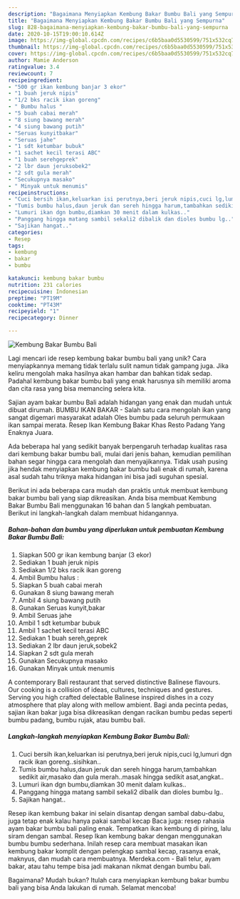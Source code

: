 ```yaml
---
description: "Bagaimana Menyiapkan Kembung Bakar Bumbu Bali yang Sempurna"
title: "Bagaimana Menyiapkan Kembung Bakar Bumbu Bali yang Sempurna"
slug: 828-bagaimana-menyiapkan-kembung-bakar-bumbu-bali-yang-sempurna
date: 2020-10-15T19:00:10.614Z
image: https://img-global.cpcdn.com/recipes/c6b5baa0d5530599/751x532cq70/kembung-bakar-bumbu-bali-foto-resep-utama.jpg
thumbnail: https://img-global.cpcdn.com/recipes/c6b5baa0d5530599/751x532cq70/kembung-bakar-bumbu-bali-foto-resep-utama.jpg
cover: https://img-global.cpcdn.com/recipes/c6b5baa0d5530599/751x532cq70/kembung-bakar-bumbu-bali-foto-resep-utama.jpg
author: Mamie Anderson
ratingvalue: 3.4
reviewcount: 7
recipeingredient:
- "500 gr ikan kembung banjar 3 ekor"
- "1 buah jeruk nipis"
- "1/2 bks racik ikan goreng"
- " Bumbu halus "
- "5 buah cabai merah"
- "8 siung bawang merah"
- "4 siung bawang putih"
- "Seruas kunyitbakar"
- "Seruas jahe"
- "1 sdt ketumbar bubuk"
- "1 sachet kecil terasi ABC"
- "1 buah serehgeprek"
- "2 lbr daun jeruksobek2"
- "2 sdt gula merah"
- "Secukupnya masako"
- " Minyak untuk menumis"
recipeinstructions:
- "Cuci bersih ikan,keluarkan isi perutnya,beri jeruk nipis,cuci lg,lumuri dgn racik ikan goreng..sisihkan.."
- "Tumis bumbu halus,daun jeruk dan sereh hingga harum,tambahkan sedikit air,masako dan gula merah..masak hingga sedikit asat,angkat.."
- "Lumuri ikan dgn bumbu,diamkan 30 menit dalam kulkas.."
- "Panggang hingga matang sambil sekali2 dibalik dan dioles bumbu lg.."
- "Sajikan hangat.."
categories:
- Resep
tags:
- kembung
- bakar
- bumbu

katakunci: kembung bakar bumbu 
nutrition: 231 calories
recipecuisine: Indonesian
preptime: "PT19M"
cooktime: "PT43M"
recipeyield: "1"
recipecategory: Dinner

---
```



![Kembung Bakar Bumbu Bali](https://img-global.cpcdn.com/recipes/c6b5baa0d5530599/751x532cq70/kembung-bakar-bumbu-bali-foto-resep-utama.jpg)

Lagi mencari ide resep kembung bakar bumbu bali yang unik? Cara menyiapkannya memang tidak terlalu sulit namun tidak gampang juga. Jika keliru mengolah maka hasilnya akan hambar dan bahkan tidak sedap. Padahal kembung bakar bumbu bali yang enak harusnya sih memiliki aroma dan cita rasa yang bisa memancing selera kita.

Sajian ayam bakar bumbu Bali adalah hidangan yang enak dan mudah untuk dibuat dirumah. BUMBU IKAN BAKAR - Salah satu cara mengolah ikan yang sangat digemari masyarakat adalah Oles bumbu pada seluruh permukaan ikan sampai merata. Resep Ikan Kembung Bakar Khas Resto Padang Yang Enaknya Juara.

Ada beberapa hal yang sedikit banyak berpengaruh terhadap kualitas rasa dari kembung bakar bumbu bali, mulai dari jenis bahan, kemudian pemilihan bahan segar hingga cara mengolah dan menyajikannya. Tidak usah pusing jika hendak menyiapkan kembung bakar bumbu bali enak di rumah, karena asal sudah tahu triknya maka hidangan ini bisa jadi suguhan spesial.


Berikut ini ada beberapa cara mudah dan praktis untuk membuat kembung bakar bumbu bali yang siap dikreasikan. Anda bisa membuat Kembung Bakar Bumbu Bali menggunakan 16 bahan dan 5 langkah pembuatan. Berikut ini langkah-langkah dalam membuat hidangannya.

<!--inarticleads1-->

##### Bahan-bahan dan bumbu yang diperlukan untuk pembuatan Kembung Bakar Bumbu Bali:

1. Siapkan 500 gr ikan kembung banjar (3 ekor)
1. Sediakan 1 buah jeruk nipis
1. Sediakan 1/2 bks racik ikan goreng
1. Ambil  Bumbu halus :
1. Siapkan 5 buah cabai merah
1. Gunakan 8 siung bawang merah
1. Ambil 4 siung bawang putih
1. Gunakan Seruas kunyit,bakar
1. Ambil Seruas jahe
1. Ambil 1 sdt ketumbar bubuk
1. Ambil 1 sachet kecil terasi ABC
1. Sediakan 1 buah sereh,geprek
1. Sediakan 2 lbr daun jeruk,sobek2
1. Siapkan 2 sdt gula merah
1. Gunakan Secukupnya masako
1. Gunakan  Minyak untuk menumis


A contemporary Bali restaurant that served distinctive Balinese flavours. Our cooking is a collision of ideas, cultures, techniques and gestures. Serving you high crafted delectable Balinese inspired dishes in a cozy atmosphere that play along with mellow ambient. Bagi anda pecinta pedas, sajian ikan bakar juga bisa dikreasikan dengan racikan bumbu pedas seperti bumbu padang, bumbu rujak, atau bumbu bali. 

<!--inarticleads2-->

##### Langkah-langkah menyiapkan Kembung Bakar Bumbu Bali:

1. Cuci bersih ikan,keluarkan isi perutnya,beri jeruk nipis,cuci lg,lumuri dgn racik ikan goreng..sisihkan..
1. Tumis bumbu halus,daun jeruk dan sereh hingga harum,tambahkan sedikit air,masako dan gula merah..masak hingga sedikit asat,angkat..
1. Lumuri ikan dgn bumbu,diamkan 30 menit dalam kulkas..
1. Panggang hingga matang sambil sekali2 dibalik dan dioles bumbu lg..
1. Sajikan hangat..


Resep ikan kembung bakar ini selain disantap dengan sambal dabu-dabu, juga tetap enak kalau hanya pakai sambal kecap  Baca juga: resep rahasia ayam bakar bumbu bali paling enak. Tempatkan ikan kembung di piring, lalu siram dengan sambal. Resep Ikan kembung bakar dengan menggunakan bumbu bumbu sederhana. Inilah resep cara membuat masakan ikan kembung bakar komplit dengan pelengkap sambal kecap, rasanya enak, maknyus, dan mudah cara membuatnya. Merdeka.com - Bali telur, ayam bakar, atau tahu tempe bisa jadi makanan nikmat dengan bumbu bali. 

Bagaimana? Mudah bukan? Itulah cara menyiapkan kembung bakar bumbu bali yang bisa Anda lakukan di rumah. Selamat mencoba!
